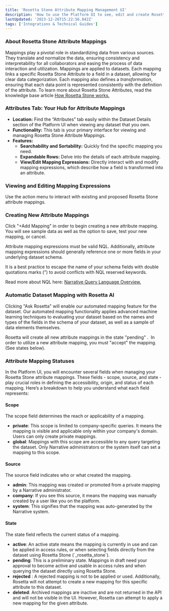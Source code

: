 ```yaml
---
title: 'Rosetta Stone Attribute Mapping Management UI'
description: 'How to use the Platform UI to see, edit and create Rosetta Stone Attribute mappings.'
lastUpdated: '2023-12-26T15:22:56.842Z'
tags: ['Integrations & Technical Guides']
---
```

### **About Rosetta Stone Attribute Mappings**

Mappings play a pivotal role in standardizing data from various sources. They translate and normalize the data, ensuring consistency and interpretability for all collaborators and easing the process of data interaction and utilization. Mappings are applied to datasets. Each mapping links a specific Rosetta Stone Attribute to a field in a dataset, allowing for clear data categorization. Each mapping also defines a _transformation_, ensuring that each data point is represented consistently with the definition of the attribute. To learn more about Rosetta Stone Attributes, read the knowledge base article [How Rosetta Stone works.](https://kb.narrative.io/how-rosetta-stone-works)

### **Attributes Tab: Your Hub for Attribute Mappings**

*   **Location:** Find the “Attributes” tab easily within the Dataset Details section of the Platform UI when viewing any dataset that you own.
*   **Functionality:** This tab is your primary interface for viewing and managing Rosetta Stone Attribute Mappings.
*   **Features:**
    *   **Searchability and Sortability:** Quickly find the specific mapping you need.
    *   **Expandable Rows:** Delve into the details of each attribute mapping.
    *   **View/Edit Mapping Expressions:** Directly interact with and modify mapping expressions, which describe how a field is transformed into an attribute.

### **Viewing and Editing Mapping Expressions**

Use the action menu to interact with existing and proposed Rosetta Stone attribute mappings. 

### **Creating New Attribute Mappings**

Click "+Add Mapping" in order to begin creating a new attribute mapping. You will see sample data as well as the option to save, test your new mapping, or cancel.

Attribute mapping expressions must be valid NQL. Additionally, attribute mapping expressions should generally reference one or more fields in your underlying dataset schema.

It is a best practice to escape the name of your schema fields with double quotations marks (") to avoid conflicts with NQL reserved keywords. 

Read more about NQL here: [Narrative Query Language Overview.](https://kb.narrative.io/narrative-sql-nql-overview)

### **Automatic Dataset Mapping with Rosetta AI**

Clicking "Ask Rosetta" will enable our automated mapping feature for the dataset. Our automated mapping functionality applies advanced machine learning techniques to evaluating your dataset based on the names and types of the fields in the schema of your dataset, as well as a sample of data elements themselves.  

Rosetta will create all new attribute mappings in the state "pending" .  In order to utilize a new attribute mapping, you must "accept" the mapping. (See states below). 

### **Attribute Mapping Statuses**

In the Platform UI, you will encounter several fields when managing your Rosetta Stone attribute mappings. These fields - scope, source, and state - play crucial roles in defining the accessibility, origin, and status of each mapping. Here’s a breakdown to help you understand what each field represents:

#### Scope

The scope field determines the reach or applicability of a mapping.

*   **private**: This scope is limited to company-specific queries. It means the mapping is visible and applicable only within your company's domain. Users can only create private mappings. 
*   **global**: Mappings with this scope are accessible to any query targeting the dataset. Only Narrative administrators or the system itself can set a mapping to this scope.

#### Source

The source field indicates who or what created the mapping.

*   **admin**: This mapping was created or promoted from a private mapping by a Narrative administrator.
*   **company**: If you see this source, it means the mapping was manually created by a user like you on the platform.
*   **system**: This signifies that the mapping was auto-generated by the Narrative system.

#### State

The state field reflects the current status of a mapping.

*   **active**: An active state means the mapping is currently in use and can be applied in access rules, or when selecting fields directly from the dataset using Rosetta Stone (\`\_rosetta\_stone\`). 
*   **pending**: This is a preliminary state. Mappings in draft need your approval to become active and usable in access rules and when querying the dataset directly using Rosetta Stone. 
*   **rejected** : A rejected mapping is not to be applied or used. Additionally, Rosetta will not attempt to create a new mapping for this specific attribute to this dataset.
*   **deleted**: Archived mappings are inactive and are not returned in the API and will not be visible in the UI. However, Rosetta can attempt to apply a new mapping for the given attribute.

